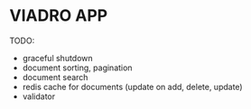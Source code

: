 # VIADRO APP

TODO:
- graceful shutdown
- document sorting, pagination
- document search
- redis cache for documents (update on add, delete, update)
- validator